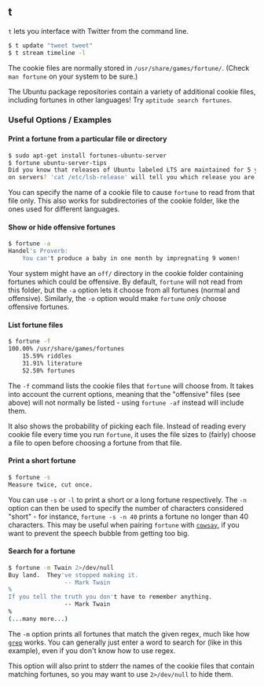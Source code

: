 ---
---

t
-------

`t` lets you interface with Twitter from the command line.

~~~ bash
$ t update "tweet tweet"
$ t stream timeline -l
~~~

<!--more-->

The cookie files are normally stored in `/usr/share/games/fortune/`. (Check `man fortune` on your system to be sure.)

The Ubuntu package repositories contain a variety of additional cookie files, including fortunes in other languages! Try `aptitude search fortunes`.

### Useful Options / Examples

#### Print a fortune from a particular file or directory

~~~ bash
$ sudo apt-get install fortunes-ubuntu-server
$ fortune ubuntu-server-tips
Did you know that releases of Ubuntu labeled LTS are maintained for 5 years
on servers? 'cat /etc/lsb-release' will tell you which release you are on.
~~~

You can specify the name of a cookie file to cause `fortune` to read from that file only. This also works for subdirectories of the cookie folder, like the ones used for different languages.

#### Show or hide offensive fortunes

~~~ bash
$ fortune -a
Handel's Proverb:
    You can't produce a baby in one month by impregnating 9 women!
~~~

Your system might have an `off/` directory in the cookie folder containing fortunes which could be offensive. By default, `fortune` will not read from this folder, but the `-a` option lets it choose from all fortunes (normal and offensive). Similarly, the `-o` option would make `fortune` *only* choose offensive fortunes.

#### List fortune files

~~~ bash
$ fortune -f
100.00% /usr/share/games/fortunes
    15.59% riddles
    31.91% literature
    52.50% fortunes
~~~

The `-f` command lists the cookie files that `fortune` will choose from. It takes into account the current options, meaning that the "offensive" files (see above) will not normally be listed - using `fortune -af` instead will include them.

It also shows the probability of picking each file. Instead of reading every cookie file every time you run `fortune`, it uses the file sizes to (fairly) choose a file to open before choosing a fortune from that file.

#### Print a short fortune

~~~ bash
$ fortune -s
Measure twice, cut once.
~~~

You can use `-s` or `-l` to print a short or a long fortune respectively. The `-n` option can then be used to specify the number of characters considered "short" - for instance, `fortune -s -n 40` prints a fortune no longer than 40 characters. This may be useful when pairing `fortune` with [`cowsay`](cowsay.html), if you want to prevent the speech bubble from getting too big.

#### Search for a fortune

~~~ bash
$ fortune -m Twain 2>/dev/null
Buy land.  They've stopped making it.
                -- Mark Twain
%
If you tell the truth you don't have to remember anything.
                -- Mark Twain
%
(...many more...)
~~~

The `-m` option prints all fortunes that match the given regex, much like how [`grep`](../tools/grep.html) works. You can generally just enter a word to search for (like in this example), even if you don't know how to use regex.

This option will also print to stderr the names of the cookie files that contain matching fortunes, so you may want to use `2>/dev/null` to hide them.
